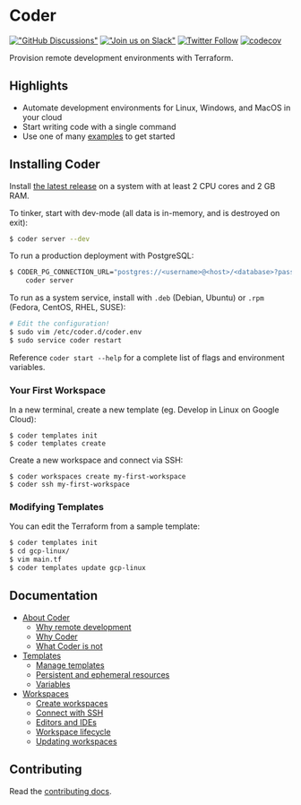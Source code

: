 # Coder

[!["GitHub Discussions"](https://img.shields.io/badge/%20GitHub-%20Discussions-gray.svg?longCache=true&logo=github&colorB=purple)](https://github.com/coder/coder/discussions) [!["Join us on Slack"](https://img.shields.io/badge/join-us%20on%20slack-gray.svg?longCache=true&logo=slack&colorB=brightgreen)](https://coder.com/community) [![Twitter Follow](https://img.shields.io/twitter/follow/CoderHQ?label=%40CoderHQ&style=social)](https://twitter.com/coderhq) [![codecov](https://codecov.io/gh/coder/coder/branch/main/graph/badge.svg?token=TNLW3OAP6G)](https://codecov.io/gh/coder/coder)

Provision remote development environments with Terraform.

## Highlights

- Automate development environments for Linux, Windows, and MacOS in your cloud
- Start writing code with a single command
- Use one of many [examples](./examples) to get started

## Installing Coder

Install [the latest release](https://github.com/coder/coder/releases) on a system with
at least 2 CPU cores and 2 GB RAM.

To tinker, start with dev-mode (all data is in-memory, and is destroyed on exit):

```bash
$ coder server --dev
```

To run a production deployment with PostgreSQL:

```bash
$ CODER_PG_CONNECTION_URL="postgres://<username>@<host>/<database>?password=<password>" \
    coder server
```

To run as a system service, install with `.deb` (Debian, Ubuntu) or `.rpm` (Fedora, CentOS, RHEL, SUSE):

```bash
# Edit the configuration!
$ sudo vim /etc/coder.d/coder.env
$ sudo service coder restart
```

Reference `coder start --help` for a complete list of flags and environment variables.

### Your First Workspace

In a new terminal, create a new template (eg. Develop in Linux on Google Cloud):

```
$ coder templates init
$ coder templates create
```

Create a new workspace and connect via SSH:

```
$ coder workspaces create my-first-workspace
$ coder ssh my-first-workspace
```

### Modifying Templates

You can edit the Terraform from a sample template:

```sh
$ coder templates init
$ cd gcp-linux/
$ vim main.tf
$ coder templates update gcp-linux
```

## Documentation

- [About Coder](./about.md#about-coder)
  - [Why remote development](about.md#why-remote-development)
  - [Why Coder](about.md#why-coder)
  - [What Coder is not](about.md#what-coder-is-not)
- [Templates](./templates.md)
  - [Manage templates](./templates.md#manage-templates)
  - [Persistent and ephemeral resources](./templates.md#persistent-and-ephemeral-resources)
  - [Variables](./templates.md#variables)
- [Workspaces](./workspaces.md)
  - [Create workspaces](./workspaces.md#create-workspaces)
  - [Connect with SSH](./workspaces.md#connect-with-ssh)
  - [Editors and IDEs](./workspaces.md#editors-and-ides)
  - [Workspace lifecycle](./workspaces.md#workspace-lifecycle)
  - [Updating workspaces](./workspaces.md#updating-workspaces)

## Contributing

Read the [contributing docs](./CONTRIBUTING.md).

